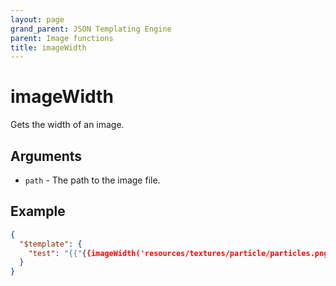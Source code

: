 ```yaml
---
layout: page
grand_parent: JSON Templating Engine
parent: Image functions
title: imageWidth
---
```


# imageWidth

Gets the width of an image.
## Arguments

- `path` - The path to the image file.

## Example

```json
{
  "$template": {
    "test": "{{"{{imageWidth('resources/textures/particle/particles.png')"}}}}"
  }
}
```
